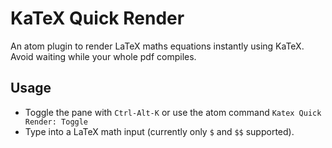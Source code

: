 # KaTeX Quick Render

An atom plugin to render LaTeX maths equations instantly using KaTeX. Avoid waiting while your whole pdf compiles.

## Usage

- Toggle the pane with `Ctrl-Alt-K` or use the atom command `Katex Quick Render: Toggle`
- Type into a LaTeX math input (currently only `$` and `$$` supported).
